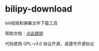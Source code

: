 # bilipy-download
bili视频和弹幕文件下载工具

帮助文档：[点此跳转](https://lingluos.top//archives/bilipy-download)

代码使用 GPL-v3.0 协议开源，请遵守开源协议
